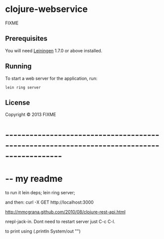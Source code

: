 # clojure-webservice

FIXME

## Prerequisites

You will need [Leiningen][1] 1.7.0 or above installed.

[1]: https://github.com/technomancy/leiningen

## Running

To start a web server for the application, run:

    lein ring server

## License

Copyright © 2013 FIXME

# ------------------------------------------------------------------------------------------
# -- my readme

to run it lein deps; lein ring server;

and then: curl -X GET http://localhost:3000

http://mmcgrana.github.com/2010/08/clojure-rest-api.html

nrepl-jack-in. Dont need to restart server just C-c C-l.

to print using (.println System/out "")
